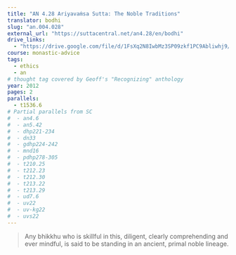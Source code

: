 ```yaml
---
title: "AN 4.28 Ariyavaṁsa Sutta: The Noble Traditions"
translator: bodhi
slug: "an.004.028"
external_url: "https://suttacentral.net/an4.28/en/bodhi"
drive_links:
  - "https://drive.google.com/file/d/1FsXq2N8IwbMz3SP09zkf1PC9Abliwhj9/view?usp=drivesdk"
course: monastic-advice
tags:
  - ethics
  - an
# thought tag covered by Geoff's "Recognizing" anthology
year: 2012
pages: 2
parallels:
  - t1536.6
# Partial parallels from SC
#  - an4.6
#  - an5.42
#  - dhp221-234
#  - dn33
#  - gdhp224-242
#  - mnd16
#  - pdhp278-305
#  - t210.25
#  - t212.23
#  - t212.30
#  - t213.22
#  - t213.29
#  - ud7.6
#  - uv22
#  - uv-kg22
#  - uvs22
---
```


> Any bhikkhu who is skillful in this, diligent, clearly comprehending and ever mindful, is said to be standing in an ancient, primal noble lineage.
